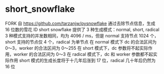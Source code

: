 # short_snowflake
FORK 自 https://github.com/tarzanjw/pysnowflake
通过去除节点信息，生成 16 位数的雪花 ID
short snowflake 提供了 3 种生成模式：normal, short, radical
3 种模式支持的并发数相同，均为 4096 / ms，但是 normal 支持节点 1024 个，short 支持的节点仅 4 个，radical 为单节点
在 normal 模式下 dc 的合法区间为 0～3，worker 的合法区间为 0～255
在 short 模式下，dc 参数将不起实际作用，worker 的合法区间为 0～3
在 radical 模式下，dc 和 worker 参数都不起实际作用
short 模式的生成长度将于十几年后涨到 17 位，radical 几十年后仍然为 16 位